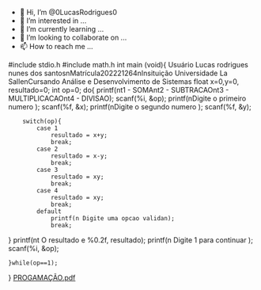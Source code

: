 - 👋 Hi, I’m @0LucasRodrigues0
- 👀 I’m interested in ...
- 🌱 I’m currently learning ...
- 💞️ I’m looking to collaborate on ...
- 📫 How to reach me ...

<!---
0LucasRodrigues0/0LucasRodrigues0 is a ✨ special ✨ repository because its `README.md` (this file) appears on your GitHub profile.
You can click the Preview link to take a look at your changes.
--->
#include stdio.h
#include math.h
int main (void){
    Usuário Lucas rodrigues nunes dos santosnMatrícula202221264nInsituição Universidade La SallenCursando Análise e Desenvolvimento de Sistemas
    float x=0,y=0, resultado=0;
    int op=0;
    do{
        printf(nt1 - SOMAnt2 - SUBTRACAOnt3 - MULTIPLICACAOnt4 - DIVISAO);
        scanf(%i, &op);
        printf(nDigite o primeiro numero );
        scanf(%f, &x);
        printf(nDigite o segundo numero );
        scanf(%f, &y);
        
        switch(op){
            case 1
                resultado = x+y;
                break;
            case 2
                resultado = x-y;
                break;
            case 3
                resultado = xy;
                break;
            case 4
                resultado = xy;
                break;
            default
                printf(n Digite uma opcao validan);
                break;                                           
}
printf(nt O resultado e %0.2f, resultado);
printf(n Digite 1 para continuar );
scanf(%i, &op);

    }while(op==1);
}
[PROGAMAÇÃO.pdf](https://github.com/0LucasRodrigues0/0LucasRodrigues0/files/9719821/PROGAMACAO.pdf)

